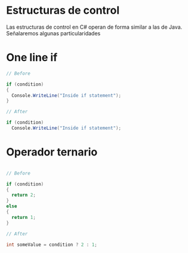 # Estructuras de control

Las estructuras de control en C# operan de forma similar a las de Java. Señalaremos algunas particularidades

# One line if

```cs
// Before

if (condition)
{
  Console.WriteLine("Inside if statement");
}

// After

if (condition)
  Console.WriteLine("Inside if statement");
```

# Operador ternario

```cs

// Before

if (condition)
{
  return 2;
}
else
{
  return 1;
}

// After

int someValue = condition ? 2 : 1;
```
